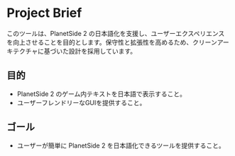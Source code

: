 # Project Brief

このツールは、PlanetSide 2 の日本語化を支援し、ユーザーエクスペリエンスを向上させることを目的とします。保守性と拡張性を高めるため、クリーンアーキテクチャに基づいた設計を採用しています。

## 目的

*   PlanetSide 2 のゲーム内テキストを日本語で表示すること。
*   ユーザーフレンドリーなGUIを提供すること。

## ゴール

*   ユーザーが簡単に PlanetSide 2 を日本語化できるツールを提供すること。
